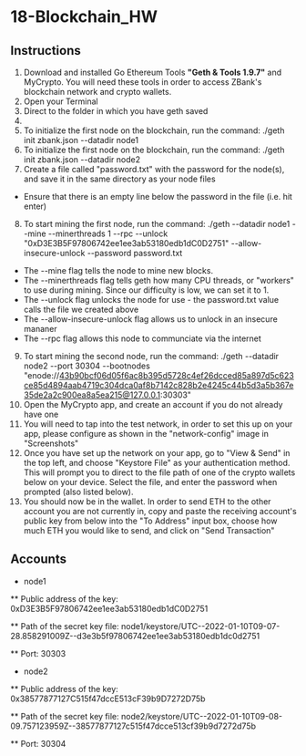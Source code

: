 # 18-Blockchain_HW

## Instructions

1. Download and installed Go Ethereum Tools **"Geth & Tools 1.9.7"** and MyCrypto. You will need these tools in order to access ZBank's blockchain network and crypto wallets. 
2. Open your Terminal
3. Direct to the folder in which you have geth saved
4. 
5. To initialize the first node on the blockchain, run the command: ./geth init zbank.json --datadir node1
6. To initialize the first node on the blockchain, run the command: ./geth init zbank.json --datadir node2
7. Create a file called "password.txt" with the password for the node(s), and save it in the same directory as your node files
* Ensure that there is an empty line below the password in the file (i.e. hit enter)
8. To start mining the first node, run the command: ./geth --datadir node1 --mine --minerthreads 1 --rpc --unlock "0xD3E3B5F97806742ee1ee3ab53180edb1dC0D2751" --allow-insecure-unlock --password password.txt
* The --mine flag tells the node to mine new blocks.
* The --minerthreads flag tells geth how many CPU threads, or "workers" to use during mining. Since our difficulty is low, we can set it to 1.
* The --unlock flag unlocks the node for use - the password.txt value calls the file we created above
* The --allow-insecure-unlock flag allows us to unlock in an insecure mananer 
* The --rpc flag allows this node to communciate via the internet
9. To start mining the second node, run the command: ./geth --datadir node2 --port 30304 --bootnodes "enode://43b90bcf06d05f6ac8b395d5728c4ef26dcced85a897d5c623ce85d4894aab4719c304dca0af8b7142c828b2e4245c44b5d3a5b367e35de2a2c900ea8a5ea215@127.0.0.1:30303" 
10. Open the MyCrypto app, and create an account if you do not already have one
11. You will need to tap into the test network, in order to set this up on your app, please configure as shown in the "network-config" image in "Screenshots"
12. Once you have set up the network on your app, go to "View & Send" in the top left, and choose "Keystore File" as your authentication method. This will prompt you to direct to the file path of one of the crypto wallets below on your device. Select the file, and enter the password when prompted (also listed below).
13. You should now be in the wallet. In order to send ETH to the other account you are not currently in, copy and paste the receiving account's public key from below into the "To Address" input box, choose how much ETH you would like to send, and click on "Send Transaction"



## Accounts

* node1 

** Public address of the key:   0xD3E3B5F97806742ee1ee3ab53180edb1dC0D2751

** Path of the secret key file: node1/keystore/UTC--2022-01-10T09-07-28.858291009Z--d3e3b5f97806742ee1ee3ab53180edb1dc0d2751

** Port: 30303

* node2 

** Public address of the key:   0x38577877127C515f47dccE513cF39b9D7272D75b

** Path of the secret key file: node2/keystore/UTC--2022-01-10T09-08-09.757123959Z--38577877127c515f47dcce513cf39b9d7272d75b

** Port: 30304
